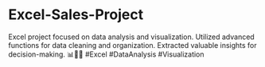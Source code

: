 # Excel-Sales-Project
Excel project focused on data analysis and visualization. Utilized advanced functions for data cleaning and organization. Extracted valuable insights for decision-making. 📊💼🚀 #Excel #DataAnalysis #Visualization
